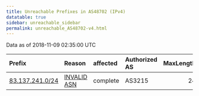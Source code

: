 ```yaml
---
title: Unreachable Prefixes in AS48702 (IPv4)
datatable: true
sidebar: unreachable_sidebar
permalink: unreachable_AS48702-v4.html
---
```


Data as of 2018-11-09 02:35:00 UTC


<div class="datatable-begin"></div>

| Prefix                                                   | Reason                                                                                                 | affected   | Authorized AS   |   MaxLength | Anchor                                         |   unreachable /24s |
|:---------------------------------------------------------|:-------------------------------------------------------------------------------------------------------|:-----------|:----------------|------------:|:-----------------------------------------------|-------------------:|
| [83.137.241.0/24](https://stat.ripe.net/83.137.241.0/24) | [INVALID ASN](https://rpki-validator.ripe.net/announcement-preview?asn=AS48702&prefix=83.137.241.0/24) | complete   | AS3215          |          24 | [RIPE](unreachable_RIPE_NCC_RPKI_Root-v4.html) |                  1 |

<div class="datatable-end"></div>